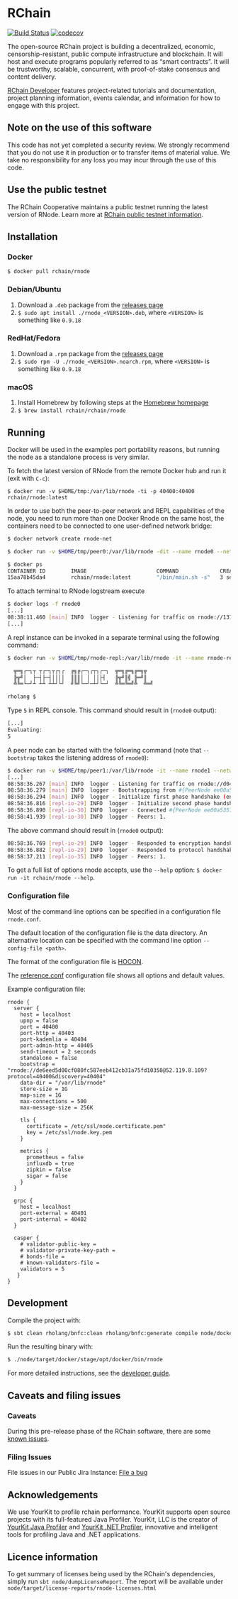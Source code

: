 # RChain

[![Build Status](https://github.com/rchain/rchain/workflows/CI/badge.svg)](https://github.com/rchain/rchain/actions?query=workflow%3ACI+branch%3Astaging)
[![codecov](https://codecov.io/gh/rchain/rchain/branch/master/graph/badge.svg)](https://codecov.io/gh/rchain/rchain)

The open-source RChain project is building a decentralized, economic,
censorship-resistant, public compute infrastructure and blockchain. It will
host and execute programs popularly referred to as “smart contracts”. It will
be trustworthy, scalable, concurrent, with proof-of-stake consensus and
content delivery.

[RChain Developer](https://developer.rchain.coop/) features project-related
tutorials and documentation, project planning information, events calendar,
and information for how to engage with this project.

## Note on the use of this software
This code has not yet completed a security review. We strongly recommend that you do not use it in production or to transfer items of material value. We take no responsibility for any loss you may incur through the use of this code.

## Use the public testnet
The RChain Cooperative maintains a public testnet running the latest version of RNode. Learn more at [RChain public testnet information](https://rchain.atlassian.net/wiki/spaces/CORE/pages/678756429/RChain+public+testnet+information).

## Installation
### Docker

`$ docker pull rchain/rnode`

### Debian/Ubuntu

1. Download a `.deb` package from the [releases page](https://github.com/rchain/rchain/releases/)
2. `$ sudo apt install ./rnode_<VERSION>.deb`, where `<VERSION>` is something like `0.9.18`

### RedHat/Fedora

1. Download a `.rpm` package from the [releases page](https://github.com/rchain/rchain/releases/)
2. `$ sudo rpm -U ./rnode_<VERSION>.noarch.rpm`, where `<VERSION>` is something like `0.9.18`

### macOS

1. Install Homebrew by following steps at the [Homebrew homepage](https://brew.sh/)
2. `$ brew install rchain/rchain/rnode`

## Running

Docker will be used in the examples port portability reasons, but running the
node as a standalone process is very similar.

To fetch the latest version of RNode from the remote Docker hub and run it
(exit with `C-c`):

```
$ docker run -v $HOME/tmp:/var/lib/rnode -ti -p 40400:40400 rchain/rnode:latest
```

In order to use both the peer-to-peer network and REPL capabilities of the
node, you need to run more than one Docker Rnode on the same host, the
containers need to be connected to one user-defined network bridge:

```bash
$ docker network create rnode-net

$ docker run -v $HOME/tmp/peer0:/var/lib/rnode -dit --name rnode0 --network rnode-net rchain/rnode:latest run -s --network localnet

$ docker ps
CONTAINER ID        IMAGE                      COMMAND             CREATED             STATUS              PORTS               NAMES
15aa78b45da4        rchain/rnode:latest        "/bin/main.sh -s"   3 seconds ago       Up 2 seconds                            rnode0
```

To attach terminal to RNode logstream execute

```bash
$ docker logs -f rnode0
[...]
08:38:11.460 [main] INFO  logger - Listening for traffic on rnode://137200d47b8bb0fff54a753aabddf9ee2bfea089@172.18.0.2?protocol=40400&discovery=40404
[...]
```

A repl instance can be invoked in a separate terminal using the following command:

```bash
$ docker run -v $HOME/tmp/rnode-repl:/var/lib/rnode -it --name rnode-repl --network rnode-net rchain/rnode:latest --grpc-host rnode0 repl

  ╦═╗┌─┐┬ ┬┌─┐┬┌┐┌  ╔╗╔┌─┐┌┬┐┌─┐  ╦═╗╔═╗╔═╗╦
  ╠╦╝│  ├─┤├─┤││││  ║║║│ │ ││├┤   ╠╦╝║╣ ╠═╝║
  ╩╚═└─┘┴ ┴┴ ┴┴┘└┘  ╝╚╝└─┘─┴┘└─┘  ╩╚═╚═╝╩  ╩═╝

rholang $
```

Type `5` in REPL console. This command should result in (`rnode0` output):
```bash
[...]
Evaluating:
5
```

A peer node can be started with the following command (note that `--bootstrap` takes the listening address of `rnode0`):

```bash
$ docker run -v $HOME/tmp/peer1:/var/lib/rnode -it --name rnode1 --network rnode-net rchain/rnode:latest run --network localnet --bootstrap 'rnode://ee00a5357f2f4cb58b08a8a4c949da1b@172.18.0.2?protocol=40400&discovery=40404'
[...]
08:58:36.267 [main] INFO  logger - Listening for traffic on rnode://d04b133a3a9a0209d8278713a0235b9fc0ec34f3@172.18.0.2?protocol=40400&discovery=40404.
08:58:36.279 [main] INFO  logger - Bootstrapping from #{PeerNode ee00a5357f2f4cb58b08a8a4c949da1b}.
08:58:36.294 [main] INFO  logger - Initialize first phase handshake (encryption handshake) to #{PeerNode ee00a5357f2f4cb58b08a8a4c949da1b}
08:58:36.816 [repl-io-29] INFO  logger - Initialize second phase handshake (protocol handshake) to #{PeerNode ee00a5357f2f4cb58b08a8a4c949da1b}
08:58:36.890 [repl-io-30] INFO  logger - Connected #{PeerNode ee00a5357f2f4cb58b08a8a4c949da1b}.
08:58:41.939 [repl-io-30] INFO  logger - Peers: 1.
```

The above command should result in (`rnode0` output):
```bash
08:58:36.769 [repl-io-29] INFO  logger - Responded to encryption handshake request from #{PeerNode 29d77e8cfd924db49e715d4cf4eeb28d}.
08:58:36.882 [repl-io-29] INFO  logger - Responded to protocol handshake request from #{PeerNode 29d77e8cfd924db49e715d4cf4eeb28d}
08:58:37.211 [repl-io-35] INFO  logger - Peers: 1.
```

To get a full list of options rnode accepts, use the `--help` option: `$ docker
run -it rchain/rnode --help`.

### Configuration file

Most of the command line options can be specified in a configuration file
`rnode.conf`.

The default location of the configuration file is the data directory. An
alternative location can be specified with the command line option
`--config-file <path>`.

The format of the configuration file is [HOCON](https://github.com/lightbend/config/blob/master/HOCON.md).

The [reference.conf](node/src/main/resources/reference.conf) configuration
file shows all options and default values.

Example configuration file:

```hocon
rnode {
  server {
    host = localhost
    upnp = false
    port = 40400
    port-http = 40403
    port-kademlia = 40404
    port-admin-http = 40405
    send-timeout = 2 seconds
    standalone = false
    bootstrap = "rnode://de6eed5d00cf080fc587eeb412cb31a75fd10358@52.119.8.109?protocol=40400&discovery=40404"
    data-dir = "/var/lib/rnode"
    store-size = 1G
    map-size = 1G
    max-connections = 500
    max-message-size = 256K

    tls {
      certificate = /etc/ssl/node.certificate.pem"
      key = /etc/ssl/node.key.pem
    }

    metrics {
      prometheus = false
      influxdb = true
      zipkin = false
      sigar = false
    }
  }

  grpc {
    host = localhost
    port-external = 40401
    port-internal = 40402
  }

  casper {
    # validator-public-key =
    # validator-private-key-path =
    # bonds-file =
    # known-validators-file =
    validators = 5
   }
}
```

## Development

Compile the project with:

```bash
$ sbt clean rholang/bnfc:clean rholang/bnfc:generate compile node/docker:publishLocal
```

Run the resulting binary with:

```bash
$ ./node/target/docker/stage/opt/docker/bin/rnode
```

For more detailed instructions, see the [developer guide](DEVELOPER.md).

## Caveats and filing issues

### Caveats

During this pre-release phase of the RChain software, there are some [known
issues](https://rchain.atlassian.net/wiki/spaces/CORE/pages/428376244/RChain+software+unresolved+bugs+and+known+issues).

### Filing Issues

File issues in our Public Jira Instance: [File a
bug](https://rchain.atlassian.net/secure/CreateIssueDetails!init.jspa?pid=10105&issuetype=10103&versions=10012&components=10004&assignee=medha&summary=issue+created%20via+link)

## Acknowledgements

We use YourKit to profile rchain performance.  YourKit supports open source
projects with its full-featured Java Profiler.  YourKit, LLC is the creator of
<a href="https://www.yourkit.com/java/profiler/">YourKit Java Profiler</a> and
<a href="https://www.yourkit.com/.net/profiler/">YourKit .NET Profiler</a>,
innovative and intelligent tools for profiling Java and .NET applications.

## Licence information

To get summary of licenses being used by the RChain's dependencies, simply run
`sbt node/dumpLicenseReport`. The report will be available under
`node/target/license-reports/rnode-licenses.html`
